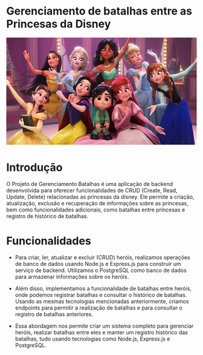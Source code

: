 # Gerenciamento de batalhas entre as Princesas da Disney
<img src= "/src/images/princesas.jpg">

# Introdução
O Projeto de Gerenciamento Batalhas é uma aplicação de backend desenvolvida para oferecer funcionalidades de CRUD (Create, Read, Update, Delete) relacionadas as princesas da disney. Ele permite a criação, atualização, exclusão e recuperação de informações sobre as princesas, bem como funcionalidades adicionais, como batalhas entre princesas e registro de histórico de batalhas.

# Funcionalidades
- Para criar, ler, atualizar e excluir (CRUD) heróis, realizamos operações de banco de dados usando Node.js e Express.js para construir um serviço de backend. Utilizamos o PostgreSQL como banco de dados para armazenar informações sobre os heróis.

- Além disso, implementamos a funcionalidade de batalhas entre heróis, onde podemos registrar batalhas e consultar o histórico de batalhas. Usando as mesmas tecnologias mencionadas anteriormente, criamos endpoints para permitir a realização de batalhas e para consultar o registro de batalhas anteriores.

- Essa abordagem nos permite criar um sistema completo para gerenciar heróis, realizar batalhas entre eles e manter um registro histórico das batalhas, tudo usando tecnologias como Node.js, Express.js e PostgreSQL.

